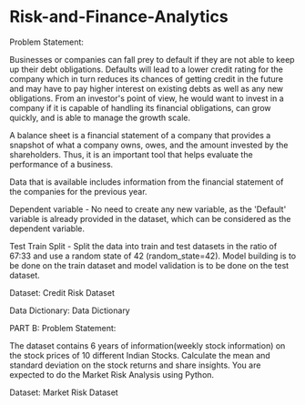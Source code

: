 # Risk-and-Finance-Analytics

Problem Statement:

Businesses or companies can fall prey to default if they are not able to keep up their debt obligations. Defaults will lead to a lower credit rating for the company which in turn reduces its chances of getting credit in the future and may have to pay higher interest on existing debts as well as any new obligations. From an investor's point of view, he would want to invest in a company if it is capable of handling its financial obligations, can grow quickly, and is able to manage the growth scale.

A balance sheet is a financial statement of a company that provides a snapshot of what a company owns, owes, and the amount invested by the shareholders. Thus, it is an important tool that helps evaluate the performance of a business.

Data that is available includes information from the financial statement of the companies for the previous year.

Dependent variable - No need to create any new variable, as the 'Default' variable is already provided in the dataset, which can be considered as the dependent variable.

Test Train Split - Split the data into train and test datasets in the ratio of 67:33 and use a random state of 42 (random_state=42). Model building is to be done on the train dataset and model validation is to be done on the test dataset.

Dataset: Credit Risk Dataset

Data Dictionary: Data Dictionary

 

PART B: 
Problem Statement:

The dataset contains 6 years of information(weekly stock information) on the stock prices of 10 different Indian Stocks. Calculate the mean and standard deviation on the stock returns and share insights. You are expected to do the Market Risk Analysis using Python.

Dataset: Market Risk Dataset
